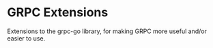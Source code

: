 # GRPC Extensions

Extensions to the grpc-go library, for making GRPC more useful and/or easier to use.
